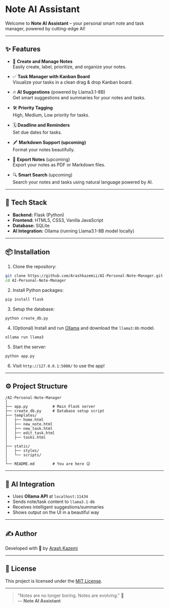 # Note AI Assistant

Welcome to **Note AI Assistant** – your personal smart note and task manager, powered by cutting-edge AI!

---

## ✨ Features

- 📝 **Create and Manage Notes**  
  Easily create, label, prioritize, and organize your notes.

- ✅ **Task Manager with Kanban Board**  
  Visualize your tasks in a clean drag & drop Kanban board.

- 🔥 **AI Suggestions** (powered by Llama3.1-8B)  
  Get smart suggestions and summaries for your notes and tasks.

- 🛠️ **Priority Tagging**  
  High, Medium, Low priority for tasks.

- 🗓️ **Deadline and Reminders**  
  Set due dates for tasks.

- 🖋️ **Markdown Support (upcoming)**  
  Format your notes beautifully.

- 📄 **Export Notes** (upcoming)  
  Export your notes as PDF or Markdown files.

- 🔍 **Smart Search** (upcoming)  
  Search your notes and tasks using natural language powered by AI.

---

## 🚀 Tech Stack

- **Backend:** Flask (Python)
- **Frontend:** HTML5, CSS3, Vanilla JavaScript
- **Database:** SQLite
- **AI Integration:** Ollama (running Llama3.1-8B model locally)

---

## 📦 Installation

1. Clone the repository:

```bash
git clone https://github.com/Arashkazemii/AI-Personal-Note-Manager.git
cd AI-Personal-Note-Manager
```

2. Install Python packages:

```bash
pip install flask
```

3. Setup the database:

```bash
python create_db.py
```

4. (Optional) Install and run [Ollama](https://ollama.com) and download the `llama3:8b` model.

```bash
ollama run llama3
```

5. Start the server:

```bash
python app.py
```

6. Visit `http://127.0.0.1:5000/` to use the app!

---

## ⚙️ Project Structure

```
/AI-Personal-Note-Manager
│
├── app.py           # Main Flask server
├── create_db.py     # Database setup script
├── templates/
│   ├── home.html
│   ├── new_note.html
│   ├── new_task.html
│   ├── edit_task.html
│   ├── tasks.html
│
├── static/
│   ├── styles/
│   └── scripts/
│
└── README.md        # You are here 😉
```

---

## 🤖 AI Integration

- Uses **Ollama API** at `localhost:11434`
- Sends note/task content to `llama3.1-8b`
- Receives intelligent suggestions/summaries
- Shows output on the UI in a beautiful way

---

## ✍️ Author

Developed with 💙 by [Arash Kazemi](https://github.com/Arashkazemii)

---

## 📜 License

This project is licensed under the [MIT License](LICENSE).

---

> "Notes are no longer boring. Notes are evolving." 🚀  
> — **Note AI Assistant**